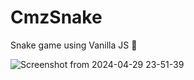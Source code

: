 # CmzSnake
Snake game using Vanilla JS  🐍

 
![Screenshot from 2024-04-29 23-51-39](https://github.com/TONY44334/CmzSnake/assets/88628064/c67dd139-9a4a-480c-90e0-31397a21962f)


                                            
